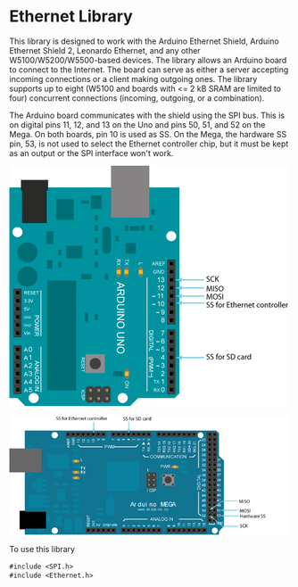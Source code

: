 # Ethernet Library

This library is designed to work with the Arduino Ethernet Shield, Arduino Ethernet Shield 2, Leonardo Ethernet, and any other W5100/W5200/W5500-based devices. The library allows an Arduino board to connect to the Internet. The board can serve as either a server accepting incoming connections or a client making outgoing ones. The library supports up to eight (W5100 and boards with <= 2 kB SRAM are limited to four) concurrent connections (incoming, outgoing, or a combination).

The Arduino board communicates with the shield using the SPI bus. This is on digital pins 11, 12, and 13 on the Uno and pins 50, 51, and 52 on the Mega. On both boards, pin 10 is used as SS. On the Mega, the hardware SS pin, 53, is not used to select the Ethernet controller chip, but it must be kept as an output or the SPI interface won't work.

![Arduino UNO Pin map.](https://raw.githubusercontent.com/arduino-libraries/Ethernet/master/docs/arduino_uno_ethernet_pins.png)

![Arduino MEGA Pin map.](https://raw.githubusercontent.com/arduino-libraries/Ethernet/master/docs/arduino_mega_ethernet_pins.png)

To use this library

```
#include <SPI.h>
#include <Ethernet.h>
```
